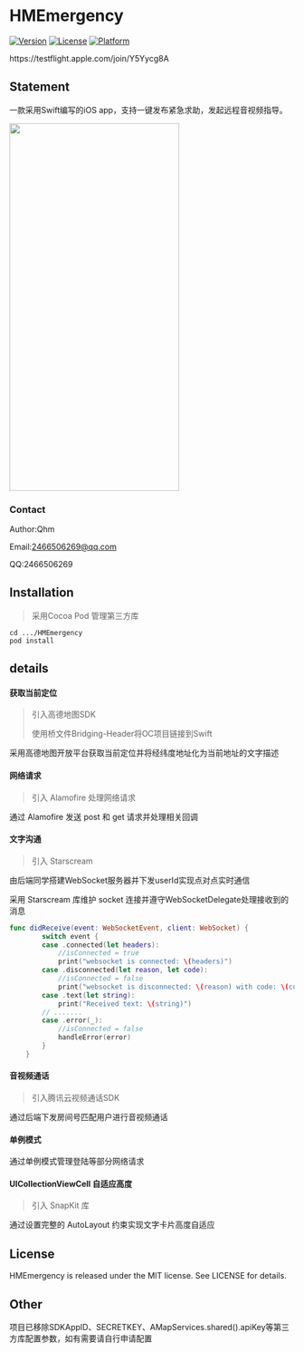 # HMEmergency

[![Version](https://img.shields.io/cocoapods/v/ZJKitTool.svg?style=flat)](https://cocoapods.org/pods/ZJKitTool)
[![License](https://img.shields.io/cocoapods/l/ZJKitTool.svg?style=flat)](https://cocoapods.org/pods/ZJKitTool)
[![Platform](https://img.shields.io/cocoapods/p/ZJKitTool.svg?style=flat)](https://cocoapods.org/pods/ZJKitTool)
<div>
        https://testflight.apple.com/join/Y5Yycg8A
<div/>

## Statement

一款采用Swift编写的iOS app，支持一键发布紧急求助，发起远程音视频指导。
<div>
<img width="300" height="649" src="https://github.com/QHM-tjut/HMEmergency/blob/master/photo/lal%20%E6%89%8B%E6%9C%BA2.gif"/>
<div/>

### Contact

Author:Qhm

Email:2466506269@qq.com

QQ:2466506269

## Installation

> 采用Cocoa Pod 管理第三方库

```
cd .../HMEmergency
pod install
```

## details

#### 获取当前定位

> 引入高德地图SDK
>
> 使用桥文件Bridging-Header将OC项目链接到Swift

采用高德地图开放平台获取当前定位并将经纬度地址化为当前地址的文字描述

#### 网络请求

> 引入 Alamofire 处理网络请求

通过 Alamofire 发送 post 和 get 请求并处理相关回调

#### 文字沟通

> 引入 Starscream

由后端同学搭建WebSocket服务器并下发userId实现点对点实时通信

采用 Starscream 库维护 socket 连接并遵守WebSocketDelegate处理接收到的消息

```swift
func didReceive(event: WebSocketEvent, client: WebSocket) {
        switch event {
        case .connected(let headers):
            //isConnected = true
            print("websocket is connected: \(headers)")
        case .disconnected(let reason, let code):
            //isConnected = false
            print("websocket is disconnected: \(reason) with code: \(code)")
        case .text(let string):
            print("Received text: \(string)")
        // .......
        case .error(_):
            //isConnected = false
            handleError(error)
        }
    }
```

#### 音视频通话

> 引入腾讯云视频通话SDK

通过后端下发房间号匹配用户进行音视频通话

#### 单例模式

通过单例模式管理登陆等部分网络请求

#### UICollectionViewCell 自适应高度

> 引入 SnapKit 库

通过设置完整的 AutoLayout 约束实现文字卡片高度自适应

## License
HMEmergency is released under the MIT license. See LICENSE for details.

## Other

项目已移除SDKAppID、SECRETKEY、AMapServices.shared().apiKey等第三方库配置参数，如有需要请自行申请配置
